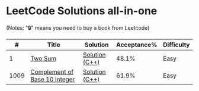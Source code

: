 # LeetCode Solutions all-in-one

(Notes: "🔒" means you need to buy a book from Leetcode)


| # | Title | Solution | Acceptance% | Difficulty |
|---| ----- | -------- | --------- | ---------- |
|1|[Two Sum](https://leetcode.com/problems/two-sum/)|[Solution (C++)](https://github.com/SphericAlpha/LeetCode-Solutions/blob/main/Algorithms%20%26%20Solutions/C%2B%2B/1.%20TwoSum.h)|48.1%|Easy|
|1009|[Complement of Base 10 Integer](https://leetcode.com/problems/complement-of-base-10-integer/)|[Solution (C++)](https://github.com/SphericAlpha/LeetCode-Solutions/blob/main/Algorithms%20%26%20Solutions/C%2B%2B/1009.%20Complement%20of%20Base%2010%20Integer.h)|61.9%|Easy|
